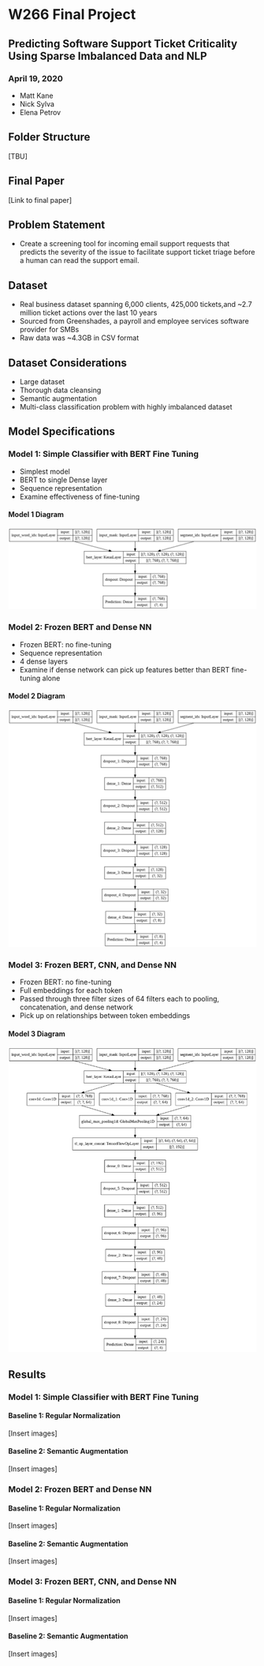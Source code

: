 # W266 Final Project
## Predicting Software Support Ticket Criticality Using Sparse Imbalanced Data and NLP
### April 19, 2020
* Matt Kane
* Nick Sylva
* Elena Petrov

## Folder Structure
[TBU]

## Final Paper
[Link to final paper]

## Problem Statement
* Create a screening tool for incoming email support requests that predicts the severity of the issue to facilitate support ticket triage before a human can read the support email.

## Dataset
* Real business dataset spanning 6,000 clients, 425,000 tickets,and ~2.7 million ticket actions over the last 10 years
* Sourced from Greenshades, a payroll and employee services software provider for SMBs
* Raw data was ~4.3GB in CSV format

## Dataset Considerations
* Large dataset
* Thorough data cleansing
* Semantic augmentation
* Multi-class classification problem with highly imbalanced dataset

## Model Specifications

### Model 1: Simple Classifier with BERT Fine Tuning
* Simplest model
* BERT to single Dense layer
* Sequence representation
* Examine effectiveness of fine-tuning

#### Model 1 Diagram
![Model 1 Diagram](./img/model_1_diagram.png)

### Model 2: Frozen BERT and Dense NN
* Frozen BERT: no fine-tuning
* Sequence representation
* 4 dense layers
* Examine if dense network can pick up features better than BERT fine-tuning alone

#### Model 2 Diagram
![Model 2 Diagram](./img/model_2_diagram.png)

### Model 3: Frozen BERT, CNN, and Dense NN
* Frozen BERT: no fine-tuning
* Full embeddings for each token
* Passed through three filter sizes of 64 filters each to pooling, concatenation, and dense network
* Pick up on relationships between token embeddings

#### Model 3 Diagram
![Model 3 Diagram](./img/model_3_diagram.png)

## Results

### Model 1: Simple Classifier with BERT Fine Tuning
#### Baseline 1: Regular Normalization 
[Insert images]
#### Baseline 2: Semantic Augmentation
[Insert images]

### Model 2: Frozen BERT and Dense NN
#### Baseline 1: Regular Normalization 
[Insert images]
#### Baseline 2: Semantic Augmentation
[Insert images]

### Model 3: Frozen BERT, CNN, and Dense NN
#### Baseline 1: Regular Normalization 
[Insert images]
#### Baseline 2: Semantic Augmentation
[Insert images]
